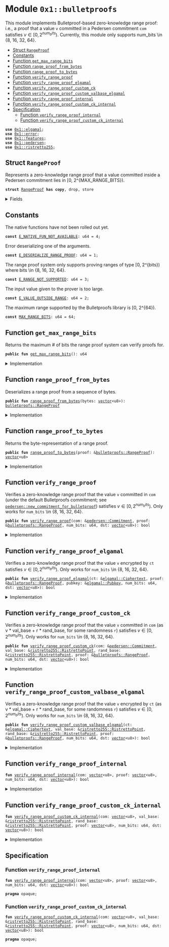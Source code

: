 
<a name="0x1_bulletproofs"></a>

# Module `0x1::bulletproofs`

This module implements Bulletproof-based zero-knowledge range proof: i.e., a proof that a value <code>v</code> committed in a
Pedersen commitment <code>com</code> satisfies $v \in [0, 2^{num_bits})$. Currently, this module only supports num_bits \in
{8, 16, 32, 64}.


-  [Struct `RangeProof`](#0x1_bulletproofs_RangeProof)
-  [Constants](#@Constants_0)
-  [Function `get_max_range_bits`](#0x1_bulletproofs_get_max_range_bits)
-  [Function `range_proof_from_bytes`](#0x1_bulletproofs_range_proof_from_bytes)
-  [Function `range_proof_to_bytes`](#0x1_bulletproofs_range_proof_to_bytes)
-  [Function `verify_range_proof`](#0x1_bulletproofs_verify_range_proof)
-  [Function `verify_range_proof_elgamal`](#0x1_bulletproofs_verify_range_proof_elgamal)
-  [Function `verify_range_proof_custom_ck`](#0x1_bulletproofs_verify_range_proof_custom_ck)
-  [Function `verify_range_proof_custom_valbase_elgamal`](#0x1_bulletproofs_verify_range_proof_custom_valbase_elgamal)
-  [Function `verify_range_proof_internal`](#0x1_bulletproofs_verify_range_proof_internal)
-  [Function `verify_range_proof_custom_ck_internal`](#0x1_bulletproofs_verify_range_proof_custom_ck_internal)
-  [Specification](#@Specification_1)
    -  [Function `verify_range_proof_internal`](#@Specification_1_verify_range_proof_internal)
    -  [Function `verify_range_proof_custom_ck_internal`](#@Specification_1_verify_range_proof_custom_ck_internal)


<pre><code><b>use</b> <a href="elgamal.md#0x1_elgamal">0x1::elgamal</a>;
<b>use</b> <a href="../../move-stdlib/doc/error.md#0x1_error">0x1::error</a>;
<b>use</b> <a href="../../move-stdlib/doc/features.md#0x1_features">0x1::features</a>;
<b>use</b> <a href="pedersen.md#0x1_pedersen">0x1::pedersen</a>;
<b>use</b> <a href="ristretto255.md#0x1_ristretto255">0x1::ristretto255</a>;
</code></pre>



<a name="0x1_bulletproofs_RangeProof"></a>

## Struct `RangeProof`

Represents a zero-knowledge range proof that a value committed inside a Pedersen commitment lies in [0, 2^{MAX_RANGE_BITS}).


<pre><code><b>struct</b> <a href="bulletproofs.md#0x1_bulletproofs_RangeProof">RangeProof</a> <b>has</b> <b>copy</b>, drop, store
</code></pre>



<details>
<summary>Fields</summary>


<dl>
<dt>
<code>bytes: <a href="../../move-stdlib/doc/vector.md#0x1_vector">vector</a>&lt;u8&gt;</code>
</dt>
<dd>

</dd>
</dl>


</details>

<a name="@Constants_0"></a>

## Constants


<a name="0x1_bulletproofs_E_NATIVE_FUN_NOT_AVAILABLE"></a>

The native functions have not been rolled out yet.


<pre><code><b>const</b> <a href="bulletproofs.md#0x1_bulletproofs_E_NATIVE_FUN_NOT_AVAILABLE">E_NATIVE_FUN_NOT_AVAILABLE</a>: u64 = 4;
</code></pre>



<a name="0x1_bulletproofs_E_DESERIALIZE_RANGE_PROOF"></a>

Error deserializing one of the arguments.


<pre><code><b>const</b> <a href="bulletproofs.md#0x1_bulletproofs_E_DESERIALIZE_RANGE_PROOF">E_DESERIALIZE_RANGE_PROOF</a>: u64 = 1;
</code></pre>



<a name="0x1_bulletproofs_E_RANGE_NOT_SUPPORTED"></a>

The range proof system only supports proving ranges of type [0, 2^{bits}) where bits \in {8, 16, 32, 64}.


<pre><code><b>const</b> <a href="bulletproofs.md#0x1_bulletproofs_E_RANGE_NOT_SUPPORTED">E_RANGE_NOT_SUPPORTED</a>: u64 = 3;
</code></pre>



<a name="0x1_bulletproofs_E_VALUE_OUTSIDE_RANGE"></a>

The input value given to the prover is too large.


<pre><code><b>const</b> <a href="bulletproofs.md#0x1_bulletproofs_E_VALUE_OUTSIDE_RANGE">E_VALUE_OUTSIDE_RANGE</a>: u64 = 2;
</code></pre>



<a name="0x1_bulletproofs_MAX_RANGE_BITS"></a>

The maximum range supported by the Bulletproofs library is [0, 2^{64}).


<pre><code><b>const</b> <a href="bulletproofs.md#0x1_bulletproofs_MAX_RANGE_BITS">MAX_RANGE_BITS</a>: u64 = 64;
</code></pre>



<a name="0x1_bulletproofs_get_max_range_bits"></a>

## Function `get_max_range_bits`

Returns the maximum # of bits the range proof system can verify proofs for.


<pre><code><b>public</b> <b>fun</b> <a href="bulletproofs.md#0x1_bulletproofs_get_max_range_bits">get_max_range_bits</a>(): u64
</code></pre>



<details>
<summary>Implementation</summary>


<pre><code><b>public</b> <b>fun</b> <a href="bulletproofs.md#0x1_bulletproofs_get_max_range_bits">get_max_range_bits</a>(): u64 {
    <a href="bulletproofs.md#0x1_bulletproofs_MAX_RANGE_BITS">MAX_RANGE_BITS</a>
}
</code></pre>



</details>

<a name="0x1_bulletproofs_range_proof_from_bytes"></a>

## Function `range_proof_from_bytes`

Deserializes a range proof from a sequence of bytes.


<pre><code><b>public</b> <b>fun</b> <a href="bulletproofs.md#0x1_bulletproofs_range_proof_from_bytes">range_proof_from_bytes</a>(bytes: <a href="../../move-stdlib/doc/vector.md#0x1_vector">vector</a>&lt;u8&gt;): <a href="bulletproofs.md#0x1_bulletproofs_RangeProof">bulletproofs::RangeProof</a>
</code></pre>



<details>
<summary>Implementation</summary>


<pre><code><b>public</b> <b>fun</b> <a href="bulletproofs.md#0x1_bulletproofs_range_proof_from_bytes">range_proof_from_bytes</a>(bytes: <a href="../../move-stdlib/doc/vector.md#0x1_vector">vector</a>&lt;u8&gt;): <a href="bulletproofs.md#0x1_bulletproofs_RangeProof">RangeProof</a> {
    // TODO: Can we do <a href="any.md#0x1_any">any</a> pre-validation here?
    <a href="bulletproofs.md#0x1_bulletproofs_RangeProof">RangeProof</a> {
        bytes
    }
}
</code></pre>



</details>

<a name="0x1_bulletproofs_range_proof_to_bytes"></a>

## Function `range_proof_to_bytes`

Returns the byte-representation of a range proof.


<pre><code><b>public</b> <b>fun</b> <a href="bulletproofs.md#0x1_bulletproofs_range_proof_to_bytes">range_proof_to_bytes</a>(proof: &<a href="bulletproofs.md#0x1_bulletproofs_RangeProof">bulletproofs::RangeProof</a>): <a href="../../move-stdlib/doc/vector.md#0x1_vector">vector</a>&lt;u8&gt;
</code></pre>



<details>
<summary>Implementation</summary>


<pre><code><b>public</b> <b>fun</b> <a href="bulletproofs.md#0x1_bulletproofs_range_proof_to_bytes">range_proof_to_bytes</a>(proof: &<a href="bulletproofs.md#0x1_bulletproofs_RangeProof">RangeProof</a>): <a href="../../move-stdlib/doc/vector.md#0x1_vector">vector</a>&lt;u8&gt; {
    proof.bytes
}
</code></pre>



</details>

<a name="0x1_bulletproofs_verify_range_proof"></a>

## Function `verify_range_proof`

Verifies a zero-knowledge range proof that the value <code>v</code> committed in <code>com</code> (under the default Bulletproofs
commitment; see <code><a href="pedersen.md#0x1_pedersen_new_commitment_for_bulletproof">pedersen::new_commitment_for_bulletproof</a></code>) satisfies $v \in [0, 2^{num_bits})$. Only works
for <code>num_bits</code> \in {8, 16, 32, 64}.


<pre><code><b>public</b> <b>fun</b> <a href="bulletproofs.md#0x1_bulletproofs_verify_range_proof">verify_range_proof</a>(com: &<a href="pedersen.md#0x1_pedersen_Commitment">pedersen::Commitment</a>, proof: &<a href="bulletproofs.md#0x1_bulletproofs_RangeProof">bulletproofs::RangeProof</a>, num_bits: u64, dst: <a href="../../move-stdlib/doc/vector.md#0x1_vector">vector</a>&lt;u8&gt;): bool
</code></pre>



<details>
<summary>Implementation</summary>


<pre><code><b>public</b> <b>fun</b> <a href="bulletproofs.md#0x1_bulletproofs_verify_range_proof">verify_range_proof</a>(com: &<a href="pedersen.md#0x1_pedersen_Commitment">pedersen::Commitment</a>, proof: &<a href="bulletproofs.md#0x1_bulletproofs_RangeProof">RangeProof</a>, num_bits: u64, dst: <a href="../../move-stdlib/doc/vector.md#0x1_vector">vector</a>&lt;u8&gt;): bool {
    <b>if</b>(!<a href="../../move-stdlib/doc/features.md#0x1_features_bulletproofs_enabled">features::bulletproofs_enabled</a>()) {
        <b>abort</b>(std::error::invalid_state(<a href="bulletproofs.md#0x1_bulletproofs_E_NATIVE_FUN_NOT_AVAILABLE">E_NATIVE_FUN_NOT_AVAILABLE</a>))
    };

    <a href="bulletproofs.md#0x1_bulletproofs_verify_range_proof_internal">verify_range_proof_internal</a>(
        <a href="ristretto255.md#0x1_ristretto255_point_to_bytes">ristretto255::point_to_bytes</a>(&<a href="pedersen.md#0x1_pedersen_commitment_as_compressed_point">pedersen::commitment_as_compressed_point</a>(com)),
        proof.bytes,
        num_bits,
        dst
    )
}
</code></pre>



</details>

<a name="0x1_bulletproofs_verify_range_proof_elgamal"></a>

## Function `verify_range_proof_elgamal`

Verifies a zero-knowledge range proof that the value <code>v</code> encrypted by <code>ct</code> satisfies $v \in [0, 2^{num_bits})$. Only works
for <code>num_bits</code> \in {8, 16, 32, 64}.


<pre><code><b>public</b> <b>fun</b> <a href="bulletproofs.md#0x1_bulletproofs_verify_range_proof_elgamal">verify_range_proof_elgamal</a>(ct: &<a href="elgamal.md#0x1_elgamal_Ciphertext">elgamal::Ciphertext</a>, proof: &<a href="bulletproofs.md#0x1_bulletproofs_RangeProof">bulletproofs::RangeProof</a>, pubkey: &<a href="elgamal.md#0x1_elgamal_Pubkey">elgamal::Pubkey</a>, num_bits: u64, dst: <a href="../../move-stdlib/doc/vector.md#0x1_vector">vector</a>&lt;u8&gt;): bool
</code></pre>



<details>
<summary>Implementation</summary>


<pre><code><b>public</b> <b>fun</b> <a href="bulletproofs.md#0x1_bulletproofs_verify_range_proof_elgamal">verify_range_proof_elgamal</a>(ct: &<a href="elgamal.md#0x1_elgamal_Ciphertext">elgamal::Ciphertext</a>, proof: &<a href="bulletproofs.md#0x1_bulletproofs_RangeProof">RangeProof</a>, pubkey: &<a href="elgamal.md#0x1_elgamal_Pubkey">elgamal::Pubkey</a>, num_bits: u64, dst: <a href="../../move-stdlib/doc/vector.md#0x1_vector">vector</a>&lt;u8&gt;): bool {
    <b>if</b>(!<a href="../../move-stdlib/doc/features.md#0x1_features_bulletproofs_enabled">features::bulletproofs_enabled</a>()) {
        <b>abort</b>(std::error::invalid_state(<a href="bulletproofs.md#0x1_bulletproofs_E_NATIVE_FUN_NOT_AVAILABLE">E_NATIVE_FUN_NOT_AVAILABLE</a>))
    };

    <a href="bulletproofs.md#0x1_bulletproofs_verify_range_proof_custom_ck_internal">verify_range_proof_custom_ck_internal</a>(
        <a href="ristretto255.md#0x1_ristretto255_point_to_bytes">ristretto255::point_to_bytes</a>(&<a href="elgamal.md#0x1_elgamal_get_value_component_compressed">elgamal::get_value_component_compressed</a>(ct)),
	    &<a href="ristretto255.md#0x1_ristretto255_basepoint">ristretto255::basepoint</a>(), &<a href="elgamal.md#0x1_elgamal_get_point_from_pubkey">elgamal::get_point_from_pubkey</a>(pubkey),
        proof.bytes,
        num_bits,
        dst
    )
}
</code></pre>



</details>

<a name="0x1_bulletproofs_verify_range_proof_custom_ck"></a>

## Function `verify_range_proof_custom_ck`

Verifies a zero-knowledge range proof that the value <code>v</code> committed in <code>com</code> (as v * val_base + r * rand_base,
for some randomness <code>r</code>) satisfies $v \in [0, 2^{num_bits})$. Only works for <code>num_bits</code> \in {8, 16, 32, 64}.


<pre><code><b>public</b> <b>fun</b> <a href="bulletproofs.md#0x1_bulletproofs_verify_range_proof_custom_ck">verify_range_proof_custom_ck</a>(com: &<a href="pedersen.md#0x1_pedersen_Commitment">pedersen::Commitment</a>, val_base: &<a href="ristretto255.md#0x1_ristretto255_RistrettoPoint">ristretto255::RistrettoPoint</a>, rand_base: &<a href="ristretto255.md#0x1_ristretto255_RistrettoPoint">ristretto255::RistrettoPoint</a>, proof: &<a href="bulletproofs.md#0x1_bulletproofs_RangeProof">bulletproofs::RangeProof</a>, num_bits: u64, dst: <a href="../../move-stdlib/doc/vector.md#0x1_vector">vector</a>&lt;u8&gt;): bool
</code></pre>



<details>
<summary>Implementation</summary>


<pre><code><b>public</b> <b>fun</b> <a href="bulletproofs.md#0x1_bulletproofs_verify_range_proof_custom_ck">verify_range_proof_custom_ck</a>(
    com: &<a href="pedersen.md#0x1_pedersen_Commitment">pedersen::Commitment</a>,
    val_base: &RistrettoPoint, rand_base: &RistrettoPoint,
    proof: &<a href="bulletproofs.md#0x1_bulletproofs_RangeProof">RangeProof</a>, num_bits: u64, dst: <a href="../../move-stdlib/doc/vector.md#0x1_vector">vector</a>&lt;u8&gt;): bool
{
    <b>if</b>(!<a href="../../move-stdlib/doc/features.md#0x1_features_bulletproofs_enabled">features::bulletproofs_enabled</a>()) {
        <b>abort</b> (std::error::invalid_state(<a href="bulletproofs.md#0x1_bulletproofs_E_NATIVE_FUN_NOT_AVAILABLE">E_NATIVE_FUN_NOT_AVAILABLE</a>))
    };

    <a href="bulletproofs.md#0x1_bulletproofs_verify_range_proof_custom_ck_internal">verify_range_proof_custom_ck_internal</a>(
        <a href="ristretto255.md#0x1_ristretto255_point_to_bytes">ristretto255::point_to_bytes</a>(&<a href="pedersen.md#0x1_pedersen_commitment_as_compressed_point">pedersen::commitment_as_compressed_point</a>(com)),
        val_base, rand_base,
        proof.bytes, num_bits, dst
    )
}
</code></pre>



</details>

<a name="0x1_bulletproofs_verify_range_proof_custom_valbase_elgamal"></a>

## Function `verify_range_proof_custom_valbase_elgamal`

Verifies a zero-knowledge range proof that the value <code>v</code> encrypted by <code>ct</code> (as v * val_base + r * rand_base,
for some randomness <code>r</code>) satisfies $v \in [0, 2^{num_bits})$. Only works for <code>num_bits</code> \in {8, 16, 32, 64}.


<pre><code><b>public</b> <b>fun</b> <a href="bulletproofs.md#0x1_bulletproofs_verify_range_proof_custom_valbase_elgamal">verify_range_proof_custom_valbase_elgamal</a>(ct: &<a href="elgamal.md#0x1_elgamal_Ciphertext">elgamal::Ciphertext</a>, val_base: &<a href="ristretto255.md#0x1_ristretto255_RistrettoPoint">ristretto255::RistrettoPoint</a>, rand_base: &<a href="ristretto255.md#0x1_ristretto255_RistrettoPoint">ristretto255::RistrettoPoint</a>, proof: &<a href="bulletproofs.md#0x1_bulletproofs_RangeProof">bulletproofs::RangeProof</a>, num_bits: u64, dst: <a href="../../move-stdlib/doc/vector.md#0x1_vector">vector</a>&lt;u8&gt;): bool
</code></pre>



<details>
<summary>Implementation</summary>


<pre><code><b>public</b> <b>fun</b> <a href="bulletproofs.md#0x1_bulletproofs_verify_range_proof_custom_valbase_elgamal">verify_range_proof_custom_valbase_elgamal</a>(
    ct: &<a href="elgamal.md#0x1_elgamal_Ciphertext">elgamal::Ciphertext</a>,
    val_base: &RistrettoPoint, rand_base: &RistrettoPoint,
    proof: &<a href="bulletproofs.md#0x1_bulletproofs_RangeProof">RangeProof</a>, num_bits: u64, dst: <a href="../../move-stdlib/doc/vector.md#0x1_vector">vector</a>&lt;u8&gt;): bool
{
    <b>if</b>(!<a href="../../move-stdlib/doc/features.md#0x1_features_bulletproofs_enabled">features::bulletproofs_enabled</a>()) {
        <b>abort</b> (std::error::invalid_state(<a href="bulletproofs.md#0x1_bulletproofs_E_NATIVE_FUN_NOT_AVAILABLE">E_NATIVE_FUN_NOT_AVAILABLE</a>))
    };

    <a href="bulletproofs.md#0x1_bulletproofs_verify_range_proof_custom_ck_internal">verify_range_proof_custom_ck_internal</a>(
        <a href="ristretto255.md#0x1_ristretto255_point_to_bytes">ristretto255::point_to_bytes</a>(&<a href="elgamal.md#0x1_elgamal_get_value_component_compressed">elgamal::get_value_component_compressed</a>(ct)),
        val_base, rand_base,
        proof.bytes, num_bits, dst
    )
}
</code></pre>



</details>

<a name="0x1_bulletproofs_verify_range_proof_internal"></a>

## Function `verify_range_proof_internal`



<pre><code><b>fun</b> <a href="bulletproofs.md#0x1_bulletproofs_verify_range_proof_internal">verify_range_proof_internal</a>(com: <a href="../../move-stdlib/doc/vector.md#0x1_vector">vector</a>&lt;u8&gt;, proof: <a href="../../move-stdlib/doc/vector.md#0x1_vector">vector</a>&lt;u8&gt;, num_bits: u64, dst: <a href="../../move-stdlib/doc/vector.md#0x1_vector">vector</a>&lt;u8&gt;): bool
</code></pre>



<details>
<summary>Implementation</summary>


<pre><code><b>native</b> <b>fun</b> <a href="bulletproofs.md#0x1_bulletproofs_verify_range_proof_internal">verify_range_proof_internal</a>(
    com: <a href="../../move-stdlib/doc/vector.md#0x1_vector">vector</a>&lt;u8&gt;,
    proof: <a href="../../move-stdlib/doc/vector.md#0x1_vector">vector</a>&lt;u8&gt;,
    num_bits: u64,
    dst: <a href="../../move-stdlib/doc/vector.md#0x1_vector">vector</a>&lt;u8&gt;): bool;
</code></pre>



</details>

<a name="0x1_bulletproofs_verify_range_proof_custom_ck_internal"></a>

## Function `verify_range_proof_custom_ck_internal`



<pre><code><b>fun</b> <a href="bulletproofs.md#0x1_bulletproofs_verify_range_proof_custom_ck_internal">verify_range_proof_custom_ck_internal</a>(com: <a href="../../move-stdlib/doc/vector.md#0x1_vector">vector</a>&lt;u8&gt;, val_base: &<a href="ristretto255.md#0x1_ristretto255_RistrettoPoint">ristretto255::RistrettoPoint</a>, rand_base: &<a href="ristretto255.md#0x1_ristretto255_RistrettoPoint">ristretto255::RistrettoPoint</a>, proof: <a href="../../move-stdlib/doc/vector.md#0x1_vector">vector</a>&lt;u8&gt;, num_bits: u64, dst: <a href="../../move-stdlib/doc/vector.md#0x1_vector">vector</a>&lt;u8&gt;): bool
</code></pre>



<details>
<summary>Implementation</summary>


<pre><code><b>native</b> <b>fun</b> <a href="bulletproofs.md#0x1_bulletproofs_verify_range_proof_custom_ck_internal">verify_range_proof_custom_ck_internal</a>(
    com: <a href="../../move-stdlib/doc/vector.md#0x1_vector">vector</a>&lt;u8&gt;,
    val_base: &RistrettoPoint,
    rand_base: &RistrettoPoint,
    proof: <a href="../../move-stdlib/doc/vector.md#0x1_vector">vector</a>&lt;u8&gt;,
    num_bits: u64,
    dst: <a href="../../move-stdlib/doc/vector.md#0x1_vector">vector</a>&lt;u8&gt;): bool;
</code></pre>



</details>

<a name="@Specification_1"></a>

## Specification


<a name="@Specification_1_verify_range_proof_internal"></a>

### Function `verify_range_proof_internal`


<pre><code><b>fun</b> <a href="bulletproofs.md#0x1_bulletproofs_verify_range_proof_internal">verify_range_proof_internal</a>(com: <a href="../../move-stdlib/doc/vector.md#0x1_vector">vector</a>&lt;u8&gt;, proof: <a href="../../move-stdlib/doc/vector.md#0x1_vector">vector</a>&lt;u8&gt;, num_bits: u64, dst: <a href="../../move-stdlib/doc/vector.md#0x1_vector">vector</a>&lt;u8&gt;): bool
</code></pre>




<pre><code><b>pragma</b> opaque;
</code></pre>



<a name="@Specification_1_verify_range_proof_custom_ck_internal"></a>

### Function `verify_range_proof_custom_ck_internal`


<pre><code><b>fun</b> <a href="bulletproofs.md#0x1_bulletproofs_verify_range_proof_custom_ck_internal">verify_range_proof_custom_ck_internal</a>(com: <a href="../../move-stdlib/doc/vector.md#0x1_vector">vector</a>&lt;u8&gt;, val_base: &<a href="ristretto255.md#0x1_ristretto255_RistrettoPoint">ristretto255::RistrettoPoint</a>, rand_base: &<a href="ristretto255.md#0x1_ristretto255_RistrettoPoint">ristretto255::RistrettoPoint</a>, proof: <a href="../../move-stdlib/doc/vector.md#0x1_vector">vector</a>&lt;u8&gt;, num_bits: u64, dst: <a href="../../move-stdlib/doc/vector.md#0x1_vector">vector</a>&lt;u8&gt;): bool
</code></pre>




<pre><code><b>pragma</b> opaque;
</code></pre>


[move-book]: https://aptos.dev/guides/move-guides/book/SUMMARY
